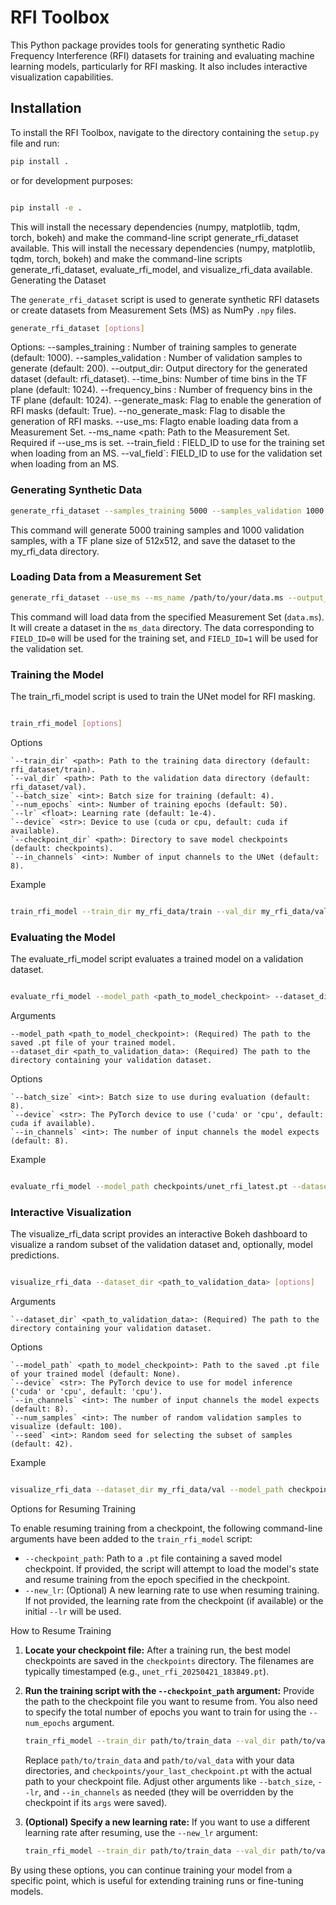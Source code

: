 # RFI Toolbox

This Python package provides tools for generating synthetic Radio Frequency Interference (RFI) datasets for training and evaluating machine learning models, particularly for RFI masking. It also includes interactive visualization capabilities.

## Installation

To install the RFI Toolbox, navigate to the directory containing the `setup.py` file and run:

```bash
pip install .
```
or for development purposes:

```bash

pip install -e .
```

This will install the necessary dependencies (numpy, matplotlib, tqdm, torch, bokeh) and make the command-line script generate_rfi_dataset available.
This will install the necessary dependencies (numpy, matplotlib, tqdm, torch, bokeh) and make the command-line scripts generate_rfi_dataset, evaluate_rfi_model, and visualize_rfi_data available.
Generating the Dataset

The `generate_rfi_dataset` script is used to generate synthetic RFI datasets or create datasets from Measurement Sets (MS) as NumPy `.npy` files.

```bash
generate_rfi_dataset [options]
```

Options:
    --samples_training <integer>: Number of training samples to generate (default: 1000).
    --samples_validation <integer>: Number of validation samples to generate (default: 200).
    --output_dir<path>: Output directory for the generated dataset (default: rfi_dataset).
    --time_bins<integer>: Number of time bins in the TF plane (default: 1024).
    --frequency_bins <integer>: Number of frequency bins in the TF plane (default: 1024).
    --generate_mask: Flag to enable the generation of RFI masks (default: True).
    --no_generate_mask: Flag to disable the generation of RFI masks.
    --use_ms: Flagto enable loading data from a Measurement Set.
    --ms_name <path: Path to the Measurement Set. Required if --use_ms is set.
    --train_field <integer>:  FIELD_ID to use for the training set when loading from an MS.
    --val_field`<integer>: FIELD_ID to use for the validation set when loading from an MS.

### Generating Synthetic Data
```bash
generate_rfi_dataset --samples_training 5000 --samples_validation 1000 --output_dir my_rfi_data --time_bins 512 --frequency_bins 512
```
This command will generate 5000 training samples and 1000 validation samples, with a TF plane size of 512x512, and save the dataset to the my_rfi_data directory.

### Loading Data from a Measurement Set
```bash
generate_rfi_dataset --use_ms --ms_name /path/to/your/data.ms --output_dir ms_data --train_field 0 --val_field 1
```
This command will load data from the specified Measurement Set (`data.ms`).  It will create a dataset in the `ms_data` directory.  The data corresponding to `FIELD_ID=0` will be used for the training set, and `FIELD_ID=1` will be used for the validation set.

### Training the Model

The train_rfi_model script is used to train the UNet model for RFI masking.

```bash

train_rfi_model [options]
```
Options

    `--train_dir` <path>: Path to the training data directory (default: rfi_dataset/train).
    `--val_dir` <path>: Path to the validation data directory (default: rfi_dataset/val).
    `--batch_size` <int>: Batch size for training (default: 4).
    `--num_epochs` <int>: Number of training epochs (default: 50).
    `--lr` <float>: Learning rate (default: 1e-4).
    `--device` <str>: Device to use (cuda or cpu, default: cuda if available).
    `--checkpoint_dir` <path>: Directory to save model checkpoints (default: checkpoints).
    `--in_channels` <int>: Number of input channels to the UNet (default: 8).

Example
```bash

train_rfi_model --train_dir my_rfi_data/train --val_dir my_rfi_data/val --num_epochs 100 --batch_size 8 --lr 5e-5 --device cuda
```
### Evaluating the Model

The evaluate_rfi_model script evaluates a trained model on a validation dataset.

```bash

evaluate_rfi_model --model_path <path_to_model_checkpoint> --dataset_dir <path_to_validation_data> [options]
```
Arguments

    --model_path <path_to_model_checkpoint>: (Required) The path to the saved .pt file of your trained model.
    --dataset_dir <path_to_validation_data>: (Required) The path to the directory containing your validation dataset.

Options

    `--batch_size` <int>: Batch size to use during evaluation (default: 8).
    `--device` <str>: The PyTorch device to use ('cuda' or 'cpu', default: cuda if available).
    `--in_channels` <int>: The number of input channels the model expects (default: 8).

Example
```bash

evaluate_rfi_model --model_path checkpoints/unet_rfi_latest.pt --dataset_dir my_rfi_data/val --batch_size 16 --device cuda
```
### Interactive Visualization

The visualize_rfi_data script provides an interactive Bokeh dashboard to visualize a random subset of the validation dataset and, optionally, model predictions.

```bash

visualize_rfi_data --dataset_dir <path_to_validation_data> [options]
```
Arguments

    `--dataset_dir` <path_to_validation_data>: (Required) The path to the directory containing your validation dataset.

Options

    `--model_path` <path_to_model_checkpoint>: Path to the saved .pt file of your trained model (default: None).
    `--device` <str>: The PyTorch device to use for model inference ('cuda' or 'cpu', default: 'cpu').
    `--in_channels` <int>: The number of input channels the model expects (default: 8).
    `--num_samples` <int>: The number of random validation samples to visualize (default: 100).
    `--seed` <int>: Random seed for selecting the subset of samples (default: 42).

Example
```bash

visualize_rfi_data --dataset_dir my_rfi_data/val --model_path checkpoints/unet_rfi_best.pt --device cuda --num_samples 50
```

Options for Resuming Training

To enable resuming training from a checkpoint, the following command-line arguments have been added to the `train_rfi_model` script:

* `--checkpoint_path`: Path to a `.pt` file containing a saved model checkpoint. If provided, the script will attempt to load the model's state and resume training from the epoch specified in the checkpoint.
* `--new_lr`: (Optional) A new learning rate to use when resuming training. If not provided, the learning rate from the checkpoint (if available) or the initial `--lr` will be used.

How to Resume Training

1.  **Locate your checkpoint file:** After a training run, the best model checkpoints are saved in the `checkpoints` directory. The filenames are typically timestamped (e.g., `unet_rfi_20250421_183849.pt`).

2.  **Run the training script with the `--checkpoint_path` argument:** Provide the path to the checkpoint file you want to resume from. You also need to specify the total number of epochs you want to train for using the `--num_epochs` argument.

    ```bash
    train_rfi_model --train_dir path/to/train_data --val_dir path/to/val_data --batch_size 8 --lr 5e-5 --device cuda --in_channels 8 --checkpoint_path checkpoints/your_last_checkpoint.pt --num_epochs 150
    ```

    Replace `path/to/train_data` and `path/to/val_data` with your data directories, and `checkpoints/your_last_checkpoint.pt` with the actual path to your checkpoint file. Adjust other arguments like `--batch_size`, `--lr`, and `--in_channels` as needed (they will be overridden by the checkpoint if its `args` were saved).

3.  **(Optional) Specify a new learning rate:** If you want to use a different learning rate after resuming, use the `--new_lr` argument:

    ```bash
    train_rfi_model --train_dir path/to/train_data --val_dir path/to/val_data --batch_size 8 --lr 5e-5 --device cuda --in_channels 8 --checkpoint_path checkpoints/your_last_checkpoint.pt --num_epochs 150 --new_lr 1e-6
    ```

By using these options, you can continue training your model from a specific point, which is useful for extending training runs or fine-tuning models.
